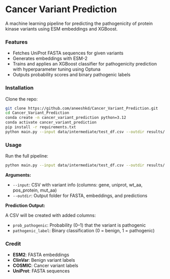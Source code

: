 # Cancer Variant Prediction

A machine learning pipeline for predicting the pathogenicity of protein kinase variants using ESM embeddings and XGBoost.

### Features

- Fetches UniProt FASTA sequences for given variants
- Generates embeddings with ESM-2
- Trains and applies an XGBoost classifier for pathogenicity prediction with hyperparameter tuning using Optuna
- Outputs probability scores and binary pathogenic labels

### Installation

Clone the repo:

```bash
git clone https://github.com/aneeshkd/Cancer_Variant_Prediction.git
cd Cancer_Variant_Prediction
conda create -n cancer_variant_prediction python=3.12
conda activate cancer_variant_prediction
pip install -r requirements.txt
python main.py --input data/intermediate/test_df.csv --outdir results/
```

### Usage

Run the full pipeline:

```bash
python main.py --input data/intermediate/test_df.csv --outdir results/
```

**Arguments:**
- `--input`: CSV with variant info (columns: gene, uniprot, wt_aa, pos_protein, mut_aa)
- `--outdir`: Output folder for FASTA, embeddings, and predictions

**Prediction Output:**

A CSV will be created with added columns:
- `prob_pathogenic`: Probability (0–1) that the variant is pathogenic
- `pathogenic_label`: Binary classification (0 = benign, 1 = pathogenic)

### Credit

- **ESM2**: FASTA embeddings
- **ClinVar**: Benign variant labels
- **COSMIC**: Cancer variant labels
- **UniProt**: FASTA sequences